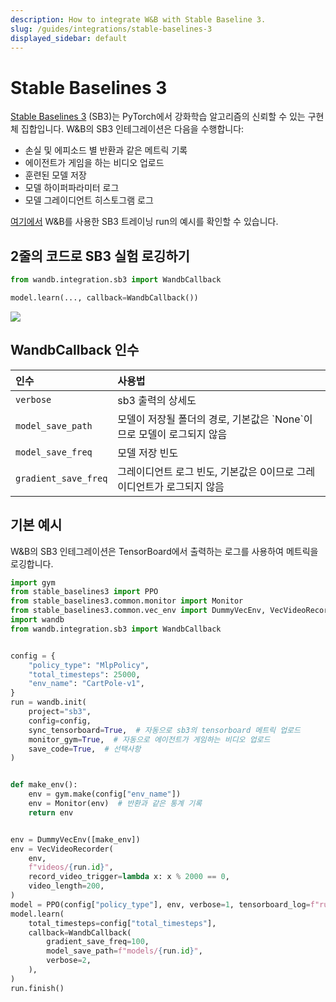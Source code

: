 ```yaml
---
description: How to integrate W&B with Stable Baseline 3.
slug: /guides/integrations/stable-baselines-3
displayed_sidebar: default
---
```


# Stable Baselines 3

[Stable Baselines 3](https://github.com/DLR-RM/stable-baselines3) \(SB3\)는 PyTorch에서 강화학습 알고리즘의 신뢰할 수 있는 구현체 집합입니다. W&B의 SB3 인테그레이션은 다음을 수행합니다:

* 손실 및 에피소드 별 반환과 같은 메트릭 기록
* 에이전트가 게임을 하는 비디오 업로드
* 훈련된 모델 저장
* 모델 하이퍼파라미터 로그
* 모델 그레이디언트 히스토그램 로그

[여기에서](https://wandb.ai/wandb/sb3/runs/1jyr6z10) W&B를 사용한 SB3 트레이닝 run의 예시를 확인할 수 있습니다.

## 2줄의 코드로 SB3 실험 로깅하기

```python
from wandb.integration.sb3 import WandbCallback

model.learn(..., callback=WandbCallback())
```

![](@site/static/images/integrations/stable_baselines_demo.gif)

## WandbCallback 인수

| 인수 | 사용법 |
| :--- | :--- |
| `verbose` | sb3 출력의 상세도 |
| `model_save_path` | 모델이 저장될 폴더의 경로, 기본값은 \`None\`이므로 모델이 로그되지 않음 |
| `model_save_freq` | 모델 저장 빈도 |
| `gradient_save_freq` | 그레이디언트 로그 빈도, 기본값은 0이므로 그레이디언트가 로그되지 않음 |

## 기본 예시

W&B의 SB3 인테그레이션은 TensorBoard에서 출력하는 로그를 사용하여 메트릭을 로깅합니다.

```python
import gym
from stable_baselines3 import PPO
from stable_baselines3.common.monitor import Monitor
from stable_baselines3.common.vec_env import DummyVecEnv, VecVideoRecorder
import wandb
from wandb.integration.sb3 import WandbCallback


config = {
    "policy_type": "MlpPolicy",
    "total_timesteps": 25000,
    "env_name": "CartPole-v1",
}
run = wandb.init(
    project="sb3",
    config=config,
    sync_tensorboard=True,  # 자동으로 sb3의 tensorboard 메트릭 업로드
    monitor_gym=True,  # 자동으로 에이전트가 게임하는 비디오 업로드
    save_code=True,  # 선택사항
)


def make_env():
    env = gym.make(config["env_name"])
    env = Monitor(env)  # 반환과 같은 통계 기록
    return env


env = DummyVecEnv([make_env])
env = VecVideoRecorder(
    env,
    f"videos/{run.id}",
    record_video_trigger=lambda x: x % 2000 == 0,
    video_length=200,
)
model = PPO(config["policy_type"], env, verbose=1, tensorboard_log=f"runs/{run.id}")
model.learn(
    total_timesteps=config["total_timesteps"],
    callback=WandbCallback(
        gradient_save_freq=100,
        model_save_path=f"models/{run.id}",
        verbose=2,
    ),
)
run.finish()
```